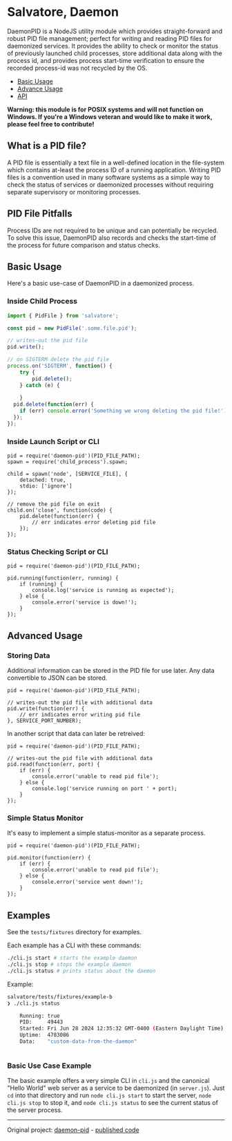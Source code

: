 # Salvatore, Daemon


DaemonPID is a NodeJS utility module which provides straight-forward and robust PID file management; perfect for writing and reading PID files for daemonized services. It provides the ability to check or monitor the status of previously launched child processes, store additional data along with the process id, and provides process start-time verification to ensure the recorded process-id was not recycled by the OS.

- [Basic Usage](#basic-usage)
- [Advance Usage](#advanced-usage)
- [API](#api)

**Warning: this module is for POSIX systems and will not function on Windows. If you're a Windows veteran and would like to make it work, please feel free to contribute!**




## What is a PID file?

A PID file is essentially a text file in a well-defined location in the 
file-system which contains at-least the process ID of a running application. 
Writing PID files is a convention used in many software systems as a simple 
way to check the status of services or daemonized processes without requiring 
separate supervisory or monitoring processes.




## PID File Pitfalls 

Process IDs are not required to be unique and can potentially be recycled. To solve this issue, DaemonPID also records and checks the start-time of the process for future comparison and status checks.




## Basic Usage

Here's a basic use-case of DaemonPID in a daemonized process.

### Inside Child Process

```js
import { PidFile } from 'salvatore';

const pid = new PidFile('.some.file.pid');

// writes-out the pid file
pid.write();

// on SIGTERM delete the pid file
process.on('SIGTERM', function() {
    try {
        pid.delete();
    } catch (e) {
        
    }
  pid.delete(function(err) {
    if (err) console.error('Something we wrong deleting the pid file!');
  });
});
```

### Inside Launch Script or CLI

    pid = require('daemon-pid')(PID_FILE_PATH);
    spawn = require('child_process').spawn;
    
    child = spawn('node', [SERVICE_FILE], {
        detached: true,
        stdio: ['ignore']
    });
    
    // remove the pid file on exit
    child.on('close', function(code) {
        pid.delete(function(err) {
            // err indicates error deleting pid file
        });
    });

### Status Checking Script or CLI

    pid = require('daemon-pid')(PID_FILE_PATH);
    
    pid.running(function(err, running) {
        if (running) {
            console.log('service is running as expected');
        } else {
            console.error('service is down!');
        }
    });




## Advanced Usage
    
### Storing Data

Additional information can be stored in the PID file for use later. Any data convertible to JSON can be stored.

    pid = require('daemon-pid')(PID_FILE_PATH);
    
    // writes-out the pid file with additional data
    pid.write(function(err) {
        // err indicates error writing pid file
    }, SERVICE_PORT_NUMBER);

In another script that data can later be retreived:

    pid = require('daemon-pid')(PID_FILE_PATH);
    
    // writes-out the pid file with additional data
    pid.read(function(err, port) {
        if (err) {
            console.error('unable to read pid file');
        } else {
            console.log('service running on port ' + port);
        }
    });

### Simple Status Monitor

It's easy to implement a simple status-monitor as a separate process.

    pid = require('daemon-pid')(PID_FILE_PATH);
    
    pid.monitor(function(err) {
        if (err) {
            console.error('unable to read pid file');
        } else {
            console.error('service went down!');
        }
    });


## Examples

See the `tests/fixtures` directory for examples.

Each example has a CLI with these commands:
```bash
./cli.js start # starts the example daemon
./cli.js stop # stops the example daemon
./cli.js status # prints status about the daemon
```

Example:
```bash 
salvatore/tests/fixtures/example-b
❯ ./cli.js status

    Running: true
    PID:     49443
    Started: Fri Jun 28 2024 12:35:32 GMT-0400 (Eastern Daylight Time)
    Uptime:  4783086 
    Data:    "custom-data-from-the-daemon"
  

```

### Basic Use Case Example

The basic example offers a very simple CLI in `cli.js` and the canonical "Hello World" web server as a service to be daemonized (in `server.js`). Just `cd` into that directory and run `node cli.js start` to start the server, `node cli.js stop` to stop it, and `node cli.js status` to see the current status of the server process.


-----------------

Original project: [daemon-pid](https://github.com/JoshuaToenyes/daemon-pid) - [published code](https://www.npmjs.com/package/daemon-pid?activeTab=code)
